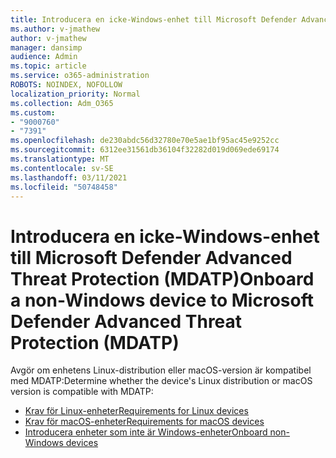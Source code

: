 ```yaml
---
title: Introducera en icke-Windows-enhet till Microsoft Defender Advanced Threat Protection (MDATP)
ms.author: v-jmathew
author: v-jmathew
manager: dansimp
audience: Admin
ms.topic: article
ms.service: o365-administration
ROBOTS: NOINDEX, NOFOLLOW
localization_priority: Normal
ms.collection: Adm_O365
ms.custom:
- "9000760"
- "7391"
ms.openlocfilehash: de230abdc56d32780e70e5ae1bf95ac45e9252cc
ms.sourcegitcommit: 6312ee31561db36104f32282d019d069ede69174
ms.translationtype: MT
ms.contentlocale: sv-SE
ms.lasthandoff: 03/11/2021
ms.locfileid: "50748458"
---
```

# <a name="onboard-a-non-windows-device-to-microsoft-defender-advanced-threat-protection-mdatp"></a><span data-ttu-id="60634-102">Introducera en icke-Windows-enhet till Microsoft Defender Advanced Threat Protection (MDATP)</span><span class="sxs-lookup"><span data-stu-id="60634-102">Onboard a non-Windows device to Microsoft Defender Advanced Threat Protection (MDATP)</span></span>

<span data-ttu-id="60634-103">Avgör om enhetens Linux-distribution eller macOS-version är kompatibel med MDATP:</span><span class="sxs-lookup"><span data-stu-id="60634-103">Determine whether the device's Linux distribution or macOS version is compatible with MDATP:</span></span>

- [<span data-ttu-id="60634-104">Krav för Linux-enheter</span><span class="sxs-lookup"><span data-stu-id="60634-104">Requirements for Linux devices</span></span>](https://go.microsoft.com/fwlink/?linkid=2143462)
- [<span data-ttu-id="60634-105">Krav för macOS-enheter</span><span class="sxs-lookup"><span data-stu-id="60634-105">Requirements for macOS devices</span></span>](https://go.microsoft.com/fwlink/?linkid=2143461)
- [<span data-ttu-id="60634-106">Introducera enheter som inte är Windows-enheter</span><span class="sxs-lookup"><span data-stu-id="60634-106">Onboard non-Windows devices</span></span>](https://go.microsoft.com/fwlink/?linkid=2143628)
